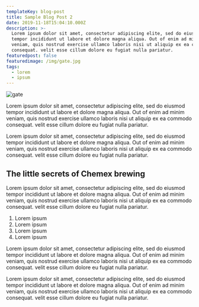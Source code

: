 ```yaml
---
templateKey: blog-post
title: Sample Blog Post 2
date: 2019-11-18T15:04:10.000Z
description: >-
  Lorem ipsum dolor sit amet, consectetur adipiscing elite, sed do eiusmod
  tempor incididunt ut labore et dolore magna aliqua. Out of enim ad minim
  veniam, quis nostrud exercise ullamco laboris nisi ut aliquip ex ea commodo
  consequat. velit esse cillum dolore eu fugiat nulla pariatur.
featuredpost: false
featuredimage: /img/gate.jpg
tags:
  - lorem
  - ipsum
---
```

![gate](/img/gate.jpg)

Lorem ipsum dolor sit amet, consectetur adipiscing elite, sed do eiusmod tempor incididunt ut labore et dolore magna aliqua. Out of enim ad minim veniam, quis nostrud exercise ullamco laboris nisi ut aliquip ex ea commodo consequat. velit esse cillum dolore eu fugiat nulla pariatur.

Lorem ipsum dolor sit amet, consectetur adipiscing elite, sed do eiusmod tempor incididunt ut labore et dolore magna aliqua. Out of enim ad minim veniam, quis nostrud exercise ullamco laboris nisi ut aliquip ex ea commodo consequat. velit esse cillum dolore eu fugiat nulla pariatur.

## The little secrets of Chemex brewing

Lorem ipsum dolor sit amet, consectetur adipiscing elite, sed do eiusmod tempor incididunt ut labore et dolore magna aliqua. Out of enim ad minim veniam, quis nostrud exercise ullamco laboris nisi ut aliquip ex ea commodo consequat. velit esse cillum dolore eu fugiat nulla pariatur.

1. Lorem ipsum
2. Lorem ipsum
3. Lorem ipsum
4. Lorem ipsum

Lorem ipsum dolor sit amet, consectetur adipiscing elite, sed do eiusmod tempor incididunt ut labore et dolore magna aliqua. Out of enim ad minim veniam, quis nostrud exercise ullamco laboris nisi ut aliquip ex ea commodo consequat. velit esse cillum dolore eu fugiat nulla pariatur.

Lorem ipsum dolor sit amet, consectetur adipiscing elite, sed do eiusmod tempor incididunt ut labore et dolore magna aliqua. Out of enim ad minim veniam, quis nostrud exercise ullamco laboris nisi ut aliquip ex ea commodo consequat. velit esse cillum dolore eu fugiat nulla pariatur.
